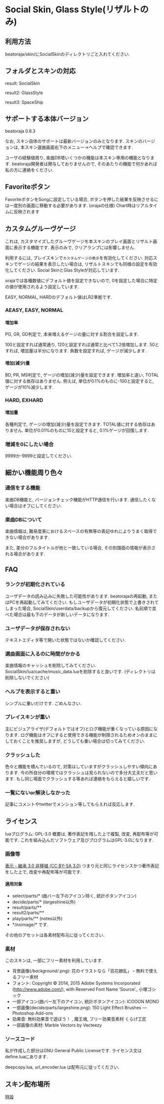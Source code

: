 # Social Skin, Glass Style(リザルトのみ)

## 利用方法

beatoraja/skin/にSocialSkinのディレクトリごと入れてください.

## フォルダとスキンの対応

result: SocialSkin

result2: GlassStyle

result3: SpaceShip

## サポートする本体バージョン

beatoraja 0.8.3

なお, スキン自体のサポートは最新バージョンのみとなります. スキンのバージョンは, 本スキン選曲画面右下のメニュー->ヘルプで確認できます.

ユーザの経験値周り, 楽曲DB塔いくつかの機能は本スキン専用の機能となります. beatoraja開発者は関与しておりませんので, そのあたりの機能で何かあれば私の方に連絡をください.

## Favoriteボタン

FavoriteボタンをSongに設定している場合, ボタンを押した結果を反映させるには一度別の画面に移動する必要があります. (orajaの仕様)
Chart時はリアルタイムに反映されます

## カスタムグルーヴゲージ

これは, カスタマイズしたグルーヴゲージを本スキンのプレイ画面とリザルト画面に表示する機能です. 表示のみで, クリアランプには影響しません.

利用するには, プレイスキンで`カスタムゲージの表示`を有効化してください.
対応スキンでゲージの結果を表示したい場合は, リザルトスキンでも同様の設定を有効化してください. Social SkinとGlas Styleが対応しています.

orajaでは各種数値にデフォルト値を設定できないので, 0を設定した場合に特定の値が使用されるよう設定しています.

EASY, NORMAL, HARDのデフォルト値はLR2準拠です.

### AEASY, EASY, NORMAL

#### 増加率

PG, GR, GD判定で, 本来増えるゲージの量に対する割合を設定します.

100と設定すれば通常通り, 120と設定すれば通常と比べて1.2倍増加します. 50とすれば, 増加量は半分になります. 負数を設定すれば, ゲージが減少します.

#### 増加(減少)量

BD, PR, MS判定で, ゲージの増加(減少)量を設定できます. 増加率と違い, TOTAL値に対する依存はありません.
例えば, 単位が0.1%のものに-100と設定すると, ゲージが10%減少します.

### HARD, EXHARD

#### 増加量

各種判定で, ゲージの増加(減少)量を設定できます. TOTAL値に対する依存はありません.
単位が0.01%のものに10と設定すると, 0.1%ゲージが回復します.

### 増減を0にしたい場合

9999か-9999と設定してください.

## 細かい機能周り色々

### 通信をする機能

楽曲DB機能と, バージョンチェック機能がHTTP通信を行います. 通信したくない場合はオフにしてください.

### 楽曲DBについて

楽曲情報は, 難易度表におけるスペースの有無等の表記ゆれによりうまく取得できない場合があります.

また, 差分のフルタイトルが他と一致している場合, その別譜面の情報が表示される場合があります.

## FAQ

### ランクが初期化されている

ユーザデータの読み込みに失敗した可能性があります. beatorajaの再起動, またはPCを再起動してみてください. もしユーザデータが初期化状態で上書きされてしまった場合, SocialSkin/userdata/backupから復元してください. 名前順で並べた場合は最も下のデータが新しいデータになります.

### ユーザデータが保存されない

テキストエディタ等で開いた状態ではないか確認してください.

### 選曲画面に入るのに時間がかかる

楽曲情報のキャッシュを削除してみてください. SocialSkin/lua/cache/music_data.luaを削除すると良いです. (ディレクトリは削除しないでください)

### ヘルプを表示すると重い

シンプルに重いだけです. ごめんなさい.

### プレイスキンが重い

主にビジュアライザ(デフォルトではオフ)とログ機能が重くなっている原因になります.
ログ機能はオフにすると使用できる機能が制限されるためオンのままにしておくことを推奨しますが, どうしても重い場合は切ってみてください.

### クラッシュした

色々と機能を積んでいるので, 対策はしていますがクラッシュしやすい傾向にあります. 今の所自分の環境ではクラッシュは見られないので多分大丈夫だと思います.
もし同じ場面でクラッシュする等あれば連絡をもらえると嬉しいです.

### 一覧にないor解決しなかった

記事にコメントやtwitterでメンション等してもらえれば反応します.

## ライセンス

luaプログラム: GPL-3.0 概要は, 著作表記を残した上で複製, 改変, 再配布等が可能です. これを組み込んだソフトウェア及びプログラムはGPL-3.0になります.

### 画像等

[表示 - 継承 3.0 非移植 (CC BY-SA 3.0)](https://creativecommons.org/licenses/by-sa/3.0/deed.ja) つまり元と同じライセンスかつ著作表記をした上で, 改変や再配布等が可能です.

#### 適用対象

* select/parts/\* (曲バー左下のアイコン除く, 統計ボタンアイコン)
* decide/parts/\* (largeshine以外)
* result/parts/\*\*
* result2/parts/\*\*
* play/parts/\*\* (notes以外)
* \*/noimage/\* です.

その他のアセットは各素材配布元に従ってください.

### 素材

このスキンは, 一部にフリー素材を利用しています.

* 背景画像(*/background/*.png): 花のイラストなら「百花繚乱」 – 無料で使えるフリー素材
* フォント: Copyright © 2014, 2015 Adobe Systems Incorporated (http://www.adobe.com/), with Reserved Font Name ‘Source’., 小塚ゴシック
* 一部アイコン(曲バー左下のアイコン, 統計ボタンアイコン): ICOOON MONO
* 一部画像(decide/parts/largeshine.png): 150 Light Effect Brushes — Photoshop Add-ons
* 効果音: 無料効果音で遊ぼう！ , 魔王魂, フリー効果音素材 くらげ工匠
* 一部画像の素材: Marble Vectors by Vecteezy

### ソースコード

私が作成した部分はGNU General Public Licenseです. ライセンス文はdefine.luaにあります.

deepcopy.lua, url_encoder.lua は配布元に従ってください.

## スキン配布場所

[特設](https://tori-blog.net/bms/1392/)
